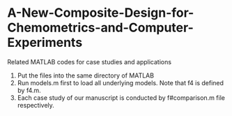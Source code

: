 # A-New-Composite-Design-for-Chemometrics-and-Computer-Experiments
Related MATLAB codes for case studies and applications
1. Put the files into the same directory of MATLAB
2. Run models.m first to load all underlying models. Note that f4 is defined by f4.m.
3. Each case study of our manuscript is conducted by f#comparison.m file respectively.
